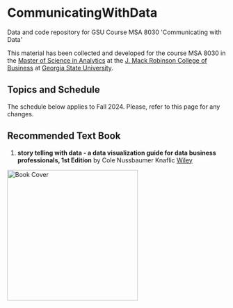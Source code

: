 # CommunicatingWithData
Data and code repository for GSU Course MSA 8030 'Communicating with Data'

This material has been collected and developed for the course MSA 8030 in the [Master of Science in Analytics](https://robinson.gsu.edu/program/data-science-and-analytics-ms/) at the [J. Mack Robinson College of Business](http://robinson.gsu.edu) at [Georgia State University](http://gsu.edu).

## Topics and Schedule
The schedule below applies to Fall 2024. Please, refer to this page for any changes.












## Recommended Text Book

1. **story telling with data - a data visualization guide for data business professionals, 1st Edition**
    by Cole Nussbaumer Knaflic
    [Wiley](https://www.wiley.com/en-us/Storytelling+with+Data%3A+A+Data+Visualization+Guide+for+Business+Professionals-p-9781119002253/)

<img src="storytelling-with-data-book-cover.jpg" alt="Book Cover" style="width: 300px; float: left; margin-right: 20px;"/>
